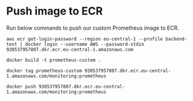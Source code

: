 # Push image to ECR
Run below commands to push our custom Prometheus image to ECR.
```
aws ecr get-login-password --region eu-central-1 --profile backend-test | docker login --username AWS --password-stdin 930537957807.dkr.ecr.eu-central-1.amazonaws.com
```

```
docker build -t prometheus-custom .
```

```
docker tag prometheus-custom 930537957807.dkr.ecr.eu-central-1.amazonaws.com/monitoring:prometheus
```

```
docker push 930537957807.dkr.ecr.eu-central-1.amazonaws.com/monitoring:prometheus
```